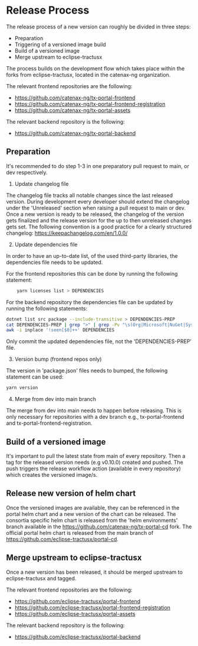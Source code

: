 # Release Process

The release process of a new version can roughly be divided in three steps:

* Preparation
* Triggering of a versioned image build
* Build of a versioned image
* Merge upstream to eclipse-tractusx

The process builds on the development flow which takes place within the forks from eclipse-tractusx, located in the catenax-ng organization.

The relevant frontend repositories are the following:
* https://github.com/catenax-ng/tx-portal-frontend
* https://github.com/catenax-ng/tx-portal-frontend-registration
* https://github.com/catenax-ng/tx-portal-assets

The relevant backend repository is the following:
* https://github.com/catenax-ng/tx-portal-backend

## Preparation

It's recommended to do step 1-3 in one preparatory pull request to main, or dev respectively.

1. Update changelog file

The changelog file tracks all notable changes since the last released version.
During development every developer should extend the changelog under the 'Unreleased' section when raising a pull request to main or dev.
Once a new version is ready to be released, the changelog of the version gets finalized and the release version for the up to then unreleased changes gets set.
The following convention is a good practice for a clearly structured changelog:
https://keepachangelog.com/en/1.0.0/

2. Update dependencies file

In order to have an up-to-date list, of the used third-party libraries, the dependencies file needs to be updated.

For the frontend repositories this can be done by running the following statement:

```bash
    yarn licenses list > DEPENDENCIES
```

For the backend repository the dependencies file can be updated by running the following statements:

```bash
dotnet list src package --include-transitive > DEPENDENCIES-PREP
cat DEPENDENCIES-PREP | grep ">" | grep -Pv "\s(Org|Microsoft|NuGet|System|runtime|docker|Docker|NETStandard)" | sed -E -e "s/\s+> ([a-zA-Z\.\-]+).+\s([0-9]+\.[0-9]+\.[0-9]+)\s*/nuget\/nuget\/\-\/\1\/\2/g" > DEPENDENCIES
awk -i inplace '!seen[$0]++' DEPENDENCIES
```

Only commit the updated dependencies file, not the 'DEPENDENCIES-PREP' file.

3. Version bump (frontend repos only)

The version in 'package.json' files needs to bumped, the following statement can be used:

```bash
yarn version
```

4. Merge from dev into main branch

The merge from dev into main needs to happen before releasing.
This is only necessary for repositories with a dev branch e.g., tx-portal-frontend and tx-portal-frontend-registration.

## Build of a versioned image

It's important to pull the latest state from main of every repository.
Then a tag for the released version needs (e.g v0.10.0) created and pushed.
The push triggers the release workflow action (available in every repository) which creates the versioned image/s.

## Release new version of helm chart

Once the versioned images are available, they can be referenced in the portal helm chart and a new version of the chart can be released.
The consortia specific helm chart is released from the 'helm environments' branch available in the https://github.com/catenax-ng/tx-portal-cd fork.
The official portal helm chart is released from the main branch of https://github.com/eclipse-tractusx/portal-cd.

## Merge upstream to eclipse-tractusx

Once a new version has been released, it should be merged upstream to eclipse-tractusx and tagged.

The relevant frontend repositories are the following:

* https://github.com/eclipse-tractusx/portal-frontend
* https://github.com/eclipse-tractusx/portal-frontend-registration
* https://github.com/eclipse-tractusx/portal-assets

The relevant backend repository is the following:

* https://github.com/eclipse-tractusx/portal-backend
